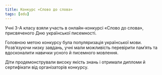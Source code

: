 ```yaml
---
title: Конкурс «Слово до слова»
tags: [edu]
---
```


Учні 3-А класу взяли участь в онлайн-конкурсі «Слово до слова», присвяченого Дню української писемності.

Головною метою конкурсу була популяризація української мови. Розв’язуючи низку завдань, учні мали можливість перевірити пам’ять та вдосконалити навички усного й писемного мовлення.

Діти продемонстрували високу якість знань і отримали дипломи й сертифікати від організаторів конкурсу.

<slideshow></slideshow>
